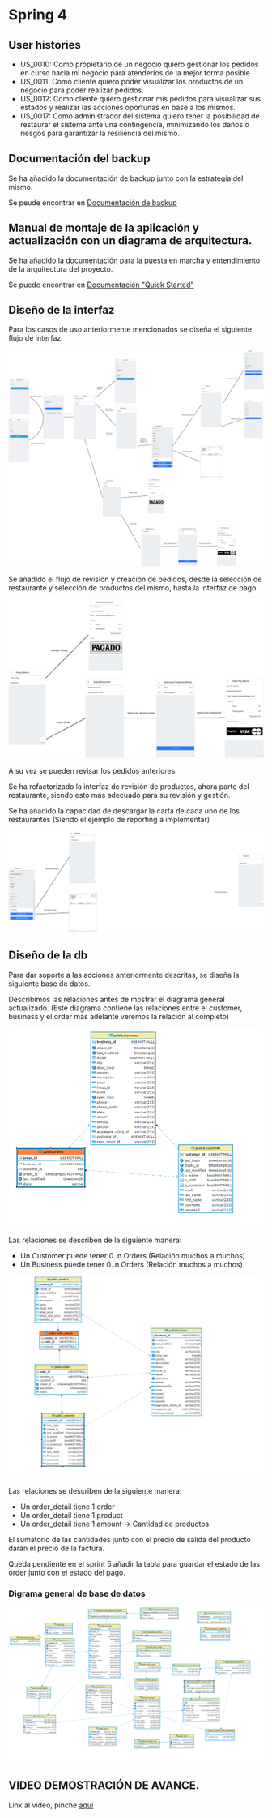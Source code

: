 # Spring 4

## User histories

- US_0010: Como propietario de un negocio quiero gestionar los pedidos en curso hacia mi negocio para atenderlos de la mejor forma posible
- US_0011: Como cliente quiero poder visualizar los productos de un negocio para poder realizar pedidos.
- US_0012: Como cliente quiero gestionar mis pedidos para visualizar sus estados y realizar las acciones oportunas en base a los mismos.
- US_0017: Como administrador del sistema quiero tener la posibilidad de restaurar el sistema ante una contingencia, minimizando los daños o riesgos para garantizar la resiliencia del mismo.

## Documentación del backup

Se ha añadido la documentación de backup junto con la estrategía del mismo.

Se peude encontrar en [Documentación de backup](https://github.com/txacon/gap-service/blob/main/BACKUP_AND_RECOVER.md)

## Manual de montaje de la aplicación y actualización con un diagrama de arquitectura.

Se ha añadido la documentación para la puesta en marcha y entendimiento de la arquitectura del proyecto.

Se puede encontrar en [Documentación "Quick Started"](https://github.com/txacon/gap-service/blob/main/README.md)

## Diseño de la interfaz

Para los casos de uso anteriormente mencionados se diseña el siguiente flujo de interfaz.

![Interfaz sprint 4](doc_images/interfaz_spring_4.png)

Se añadido el flujo de revisión y creación de pedidos, desde la selección de restaurante y selección de productos del mismo, hasta la interfaz de pago.

![Detalle de la gestión de pedidos](doc_images/detalle_order_flow.png)

A su vez se pueden revisar los pedidos anteriores.

Se ha refactorizado la interfaz de revisión de productos, ahora parte del restaurante, siendo esto mas adecuado para su revisión y gestión.

Se ha añadido la capacidad de descargar la carta de cada uno de los restaurantes (Siendo el ejemplo de reporting a implementar)

![Detalle de la gestión de productos](doc_images/detalle_gestion_productos.png)

## Diseño de la db

Para dar soporte a las acciones anteriormente descritas, se diseña la siguiente base de datos.

Describimos las relaciones antes de mostrar el diagrama general actualizado. (Este diagrama contiene las relaciones entre el customer, business y el order más adelante veremos la relación al completo)

![Detalle de las relaciones añadidas en el spring 4](doc_images/orders_db_diagram.png)

Las relaciones se describen de la siguiente manera:
 
 - Un Customer puede tener 0..n Orders (Relación muchos a muchos)
 - Un Business puede tener 0..n Orders (Relación muchos a muchos)
  
![Detalle de la relación entre order y order details](doc_images/order_with_details.png)

Las relaciones se describen de la siguiente manera:
 
 - Un order_detail tiene 1 order
 - Un order_detail tiene 1 product
 - Un order_detail tiene 1 amount -> Cantidad de productos.

El sumatorio de las cantidades junto con el precio de salida del producto darán el precio de la factura.

Queda pendiente en el sprint 5 añadir la tabla para guardar el estado de las order junto con el estado del pago.

  
### Digrama general de base de datos

![Diagrama general de DB](doc_images/db_completo_sprint4.png)

## VIDEO DEMOSTRACIÓN DE AVANCE.

Link al video, pinche [aquí](https://drive.google.com/file/d/1RY7kavPAkYY5wRdlvDaq4OpaZtZphzfe/view?usp=sharing)